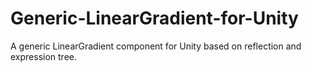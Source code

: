 # Generic-LinearGradient-for-Unity
A generic LinearGradient component for Unity based on reflection and expression tree.
